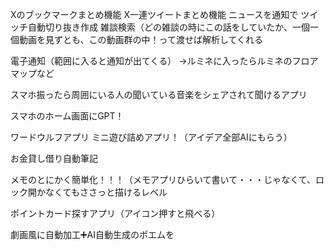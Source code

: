 
Xのブックマークまとめ機能
X一連ツイートまとめ機能
ニュースを通知で
ツイッチ自動切り抜き作成
雑談検索（どの雑談の時にこの話をしていたか、一個一個動画を見ずとも、この動画群の中！って渡せば解析してくれる

電子通知（範囲に入ると通知が出てくる）
→ルミネに入ったらルミネのフロアマップなど

スマホ振ったら周囲にいる人の聞いている音楽をシェアされて聞けるアプリ

スマホのホーム画面にGPT！

ワードウルフアプリ
ミニ遊び詰めアプリ！（アイデア全部AIにもらう）

お金貸し借り自動筆記

メモのとにかく簡単化！！！（メモアプリひらいて書いて・・・じゃなくて、ロック開かなくてもささっと描けるレベル

ポイントカード探すアプリ（アイコン押すと飛べる）

劇画風に自動加工➕AI自動生成のポエムを